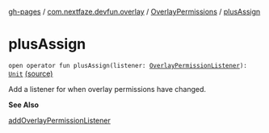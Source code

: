 [gh-pages](../../index.md) / [com.nextfaze.devfun.overlay](../index.md) / [OverlayPermissions](index.md) / [plusAssign](./plus-assign.md)

# plusAssign

`open operator fun plusAssign(listener: `[`OverlayPermissionListener`](../-overlay-permission-listener.md)`): `[`Unit`](https://kotlinlang.org/api/latest/jvm/stdlib/kotlin/-unit/index.html) [(source)](https://github.com/NextFaze/dev-fun/tree/master/devfun/src/main/java/com/nextfaze/devfun/overlay/Permissions.kt#L88)

Add a listener for when overlay permissions have changed.

**See Also**

[addOverlayPermissionListener](add-overlay-permission-listener.md)

